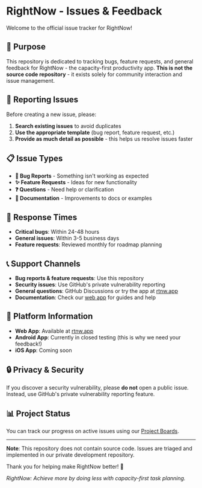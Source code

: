 # RightNow - Issues & Feedback

Welcome to the official issue tracker for RightNow!

## 🎯 Purpose

This repository is dedicated to tracking bugs, feature requests, and general feedback for RightNow - the capacity-first productivity app. **This is not the source code repository** - it exists solely for community interaction and issue management.

## 🐛 Reporting Issues

Before creating a new issue, please:

1. **Search existing issues** to avoid duplicates
2. **Use the appropriate template** (bug report, feature request, etc.)
3. **Provide as much detail as possible** - this helps us resolve issues faster

## 📋 Issue Types

- **🐛 Bug Reports** - Something isn't working as expected
- **✨ Feature Requests** - Ideas for new functionality
- **❓ Questions** - Need help or clarification
- **📖 Documentation** - Improvements to docs or examples

## 🚀 Response Times

- **Critical bugs**: Within 24-48 hours
- **General issues**: Within 3-5 business days
- **Feature requests**: Reviewed monthly for roadmap planning

## 📞 Support Channels

- **Bug reports & feature requests**: Use this repository
- **Security issues**: Use GitHub's private vulnerability reporting
- **General questions**: GitHub Discussions or try the app at [rtnw.app](https://rtnw.app)
- **Documentation**: Check our [web app](https://rtnw.app) for guides and help

## 📱 Platform Information

- **Web App**: Available at [rtnw.app](https://rtnw.app)
- **Android App**: Currently in closed testing (this is why we need your feedback!)
- **iOS App**: Coming soon

## 🔒 Privacy & Security

If you discover a security vulnerability, please **do not** open a public issue. Instead, use GitHub's private vulnerability reporting feature.

## 📊 Project Status

You can track our progress on active issues using our [Project Boards](../../projects).

---

**Note**: This repository does not contain source code. Issues are triaged and implemented in our private development repository.

Thank you for helping make RightNow better! 🙏

*RightNow: Achieve more by doing less with capacity-first task planning.*
